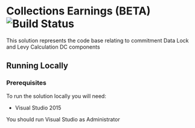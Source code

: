 # Collections Earnings (BETA)   ![Build Status](https://sfa-gov-uk.visualstudio.com/_apis/public/build/definitions/c39e0c0b-7aff-4606-b160-3566f3bbce23/126/badge)

This solution represents the code base relating to commitment Data Lock and Levy Calculation DC components

## Running Locally

### Prerequisites

To run the solution locally you will need:
* Visual Studio 2015

You should run Visual Studio as Administrator


